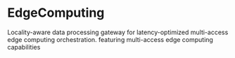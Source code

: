 # EdgeComputing
Locality-aware data processing gateway for latency-optimized multi-access edge computing orchestration. featuring multi-access edge computing capabilities
